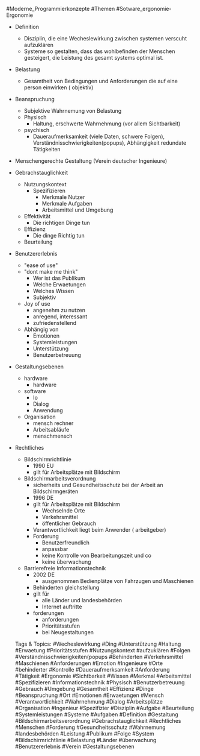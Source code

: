  #Moderne_Programmierkonzepte #Themen #Sotware_ergonomie- Ergonomie
  - Definition
    - Disziplin, die eine Wecheslewirkung zwischen systemen verscuht aufzuklären
    - Systeme so gestalten, dass das wohlbefinden der Menschen gesteigert, die Leistung des gesamt systems optimal ist.
  - Belastung
    - Gesamtheit von Bedingungen und Anforderungen die auf eine person einwirken ( objektiv)
  - Beanspruchung
    - Subjektive Wahrnemung von Belastung
    - Physisch
      - Haltung, erschwerte Wahrnehmung (vor allem Sichtbarkeit)
    - psychisch
      - Daueraufmerksamkeit (viele Daten, schwere Folgen), Verständnisschwierigkeiten(popups), Abhängigkeit
redundate Tätigkeiten
  - Menschengerechte 
Gestaltung
(Verein deutscher Ingenieure)
  - Gebrachstauglichkeit
    - Nutzungskontext
      - Spezifizieren
        - Merkmale Nutzer
        - Merkmale Aufgaben
        - Arbeitsmittel und Umgebung
    - Effektivität
      - Die richtigen Dinge tun
    - Effizienz
      - Die dinge Richtig tun
    - Beurteilung
  - Benutzererlebnis
    - "ease of use"
    - "dont make me think"
      - Wer ist das Publikum
      - Welche Erwaetungen
      - Welches Wissen
      - Subjektiv
    - Joy of use
      - angenehm zu nutzen
      - anregend, interessant
      - zufriedenstellend
    - Abhängig von
      - Emotionen
      - Systemleistungen
      - Unterstützung
      - Benutzerbetreuung
- Gestaltungsebenen
  - hardware
    - hardware
  - software
    - Io
    - Dialog
    - Anwendung
  - Organisation
    - mensch rechner 
    - Arbeitsabläufe
    - menschmensch
- Rechtliches
  - Bildschirmrichtlinie
    - 1990 EU
    - gilt für Arbeitsplätze mit Bildschirm
  - Bildschirmarbeitsverordnung
    - sicherheits und Gesundheitsschutz bei der Arbeit an Bildschirmgeräten
    - 1996 DE
    - gilt für Arbeitsplätze mit Bildschirm
      - Wechselnde Orte
      - Verkehrsmittel
      - öffentlicher Gebrauch
    - Verantwortlichkeit liegt beim Anwender ( arbeitgeber)
    - Forderung
      - Benutzerfreundlich
      - anpassbar
      - keine Kontrolle von Bearbeitungszeit und co
      - keine überwachung
  - Barrierefreie Informationstechnik
    - 2002 DE
      - ausgenommen Bedienplätze  von Fahrzugen und Maschienen
    - Behinderten gleichstellung
    - gilt für 
      - alle Länder und landesbehörden
      - Internet auftritte
    - forderungen
      - anforderungen
      - Prioritätsstufen
      - bei Neugestaltungen

   Tags & Topics:
   #Wecheslewirkung
   #Ding
   #Unterstützung
   #Haltung
   #Erwaetung
   #Prioritätsstufen
   #Nutzungskontext
   #aufzuklären
   #Folgen
   #Verständnisschwierigkeiten(popups
   #Behinderten
   #Verkehrsmittel
   #Maschienen
   #Anforderungen
   #Emotion
   #Ingenieure
   #Orte
   #behinderter
   #Kontrolle
   #Daueraufmerksamkeit
   #Anforderung
   #Tätigkeit
   #Ergonomie
   #Sichtbarkeit
   #Wissen
   #Merkmal
   #Arbeitsmittel
   #Spezifizieren
   #Informationstechnik
   #Physisch
   #Benutzerbetreuung
   #Gebrauch
   #Umgebung
   #Gesamtheit
   #Effizienz
   #Dinge
   #Beanspruchung
   #Ort
   #Emotionen
   #Erwaetungen
   #Mensch
   #Verantwortlichkeit
   #Wahrnehmung
   #Dialog
   #Arbeitsplätze
   #Organisation
   #Ingenieur
   #Spezifizier
   #Disziplin
   #Aufgabe
   #Beurteilung
   #Systemleistungen
   #Systeme
   #Aufgaben
   #Definition
   #Gestaltung
   #Bildschirmarbeitsverordnung
   #Gebrachstauglichkeit
   #Rechtliches
   #Menschen
   #Forderung
   #Gesundheitsschutz
   #Wahrnemung
   #landesbehörden
   #Leistung
   #Publikum
   #Folge
   #System
   #Bildschirmrichtlinie
   #Belastung
   #Länder
   #überwachung
   #Benutzererlebnis
   #Verein
   #Gestaltungsebenen